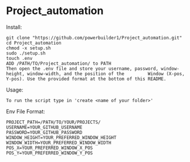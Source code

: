 # Project_automation

Install:

	git clone "https://github.com/powerbuilder1/Project_automation.git"
	cd Project_automation
	chmod -x setup.sh
	sudo ./setup.sh
	touch .env
	ADD /PATH/TO/Project_automation/ to PATH
	Then open the .env file and store your username, password, window-height, window-width, and the position of the 		Window (X-pos, Y-pos). Use the provided format at the bottom of this README.

Usage:

	To run the script type in 'create <name of your folder>'

Env File Format:

	PROJECT_PATH=/PATH/TO/YOUR/PROJECTS/
	USERNAME=YOUR_GITHUB_USERNAME
	PASSWORD=YOUR_GITHUB_PASSWORD
	WINDOW_HEIGHT=YOUR_PREFERRED_WINDOW_HEIGHT
	WINDOW_WIDTH=YOUR_PREFERRED_WINDOW_WIDTH
	POS_X=YOUR_PREFERRED_WINDOW_X_POS
	POS_Y=YOUR_PREFERRED_WINDOW_Y_POS


